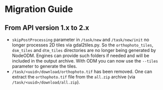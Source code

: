# Migration Guide

## From API version 1.x to 2.x

 * `skipPostProcessing` parameter in `/task/new` and `/task/new/init` no longer processes 2D tiles via gdal2tiles.py. So the `orthophoto_tiles`, `dsm_tiles` and `dtm_tiles` directories are no longer being generated by NodeODM. Engines can provide such folders if needed and will be included in the output archive. With ODM you can now use the `--tiles` parameter to generate the tiles.
 * `/task/<uuid>/download/orthophoto.tif` has been removed. One can extract the `orthophoto.tif` file from the `all.zip` archive (via `/task/<uuid>/download/all.zip`).

